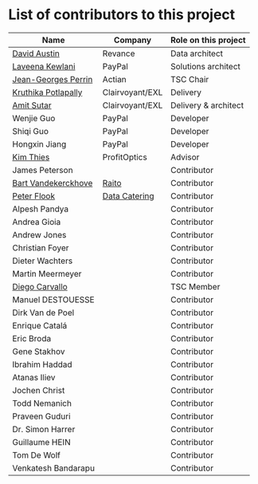 # List of contributors to this project

| Name                                                                       | Company                                 | Role on this project |
|----------------------------------------------------------------------------|-----------------------------------------|----------------------|
| [David Austin](https://www.linkedin.com/in/daustin5/)                      | Revance                                 | Data architect       |
| [Laveena Kewlani](https://www.linkedin.com/in/laveena-kewlani-a831485a/)   | PayPal                                  | Solutions architect  |
| [Jean-Georges Perrin](https://www.linkedin.com/in/jgperrin/)               | Actian                                  | TSC Chair            |
| [Kruthika Potlapally](https://www.linkedin.com/in/kruthikap/)              | Clairvoyant/EXL                         | Delivery             |
| [Amit Sutar](https://www.linkedin.com/in/amitbsutar/)                      | Clairvoyant/EXL                         | Delivery & architect |
| Wenjie Guo                                                                 | PayPal                                  | Developer            |
| Shiqi Guo                                                                  | PayPal                                  | Developer            |
| Hongxin Jiang                                                              | PayPal                                  | Developer            |
| [Kim Thies](https://www.linkedin.com/in/vtkthies/)                         | ProfitOptics                            | Advisor              |
| James Peterson                                                             |                                         | Contributor          |
| [Bart Vandekerckhove](https://www.linkedin.com/in/bartvandekerckhove/)     | [Raito](https://www.raito.io/)          | Contributor          |
| [Peter Flook](https://www.linkedin.com/in/peter-flook-bbb20ab2/)           | [Data Catering](https://data.catering/) | Contributor          |
| Alpesh Pandya                                                              || Contributor          |
| Andrea Gioia                                                               || Contributor          |
| Andrew Jones                                                               || Contributor          |
| Christian Foyer                                                            || Contributor          |
| Dieter Wachters                                                            || Contributor          |
| Martin Meermeyer                                                           || Contributor          |
| [Diego Carvallo](https://www.linkedin.com/in/diego-carvallo/)                                                             || TSC Member           |
| Manuel DESTOUESSE                                                          || Contributor          |
| Dirk Van de Poel                                                           || Contributor          |
| Enrique Catalá                                                             || Contributor          |
| Eric Broda                                                                 || Contributor          |
| Gene Stakhov                                                               || Contributor          |
| Ibrahim Haddad                                                             || Contributor          |
| Atanas Iliev                                                               || Contributor          |
| Jochen Christ                                                              || Contributor          |
| Todd Nemanich                                                              || Contributor          |
| Praveen Guduri                                                             || Contributor          |
| Dr. Simon Harrer                                                           || Contributor          |
| Guillaume HEIN                                                             || Contributor          |
| Tom De Wolf                                                                || Contributor          |
| Venkatesh Bandarapu                                                        || Contributor          |